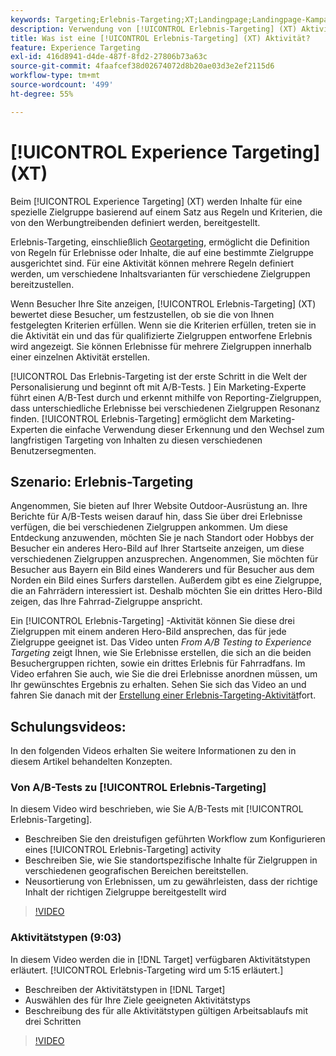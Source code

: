 ```yaml
---
keywords: Targeting;Erlebnis-Targeting;XT;Landingpage;Landingpage-Kampagne
description: Verwendung von [!UICONTROL Erlebnis-Targeting] (XT) Aktivitäten in [!DNL Adobe Target] , um Inhalte basierend auf einem Satz von Regeln und Kriterien, die von Marketingexperten definiert wurden, für eine bestimmte Zielgruppe bereitzustellen.
title: Was ist eine [!UICONTROL Erlebnis-Targeting] (XT) Aktivität?
feature: Experience Targeting
exl-id: 416d8941-d4de-487f-8fd2-27806b73a63c
source-git-commit: 4faafcef38d02674072d8b20ae03d3e2ef2115d6
workflow-type: tm+mt
source-wordcount: '499'
ht-degree: 55%

---
```


# [!UICONTROL Experience Targeting] (XT)

Beim [!UICONTROL Experience Targeting] (XT) werden Inhalte für eine spezielle Zielgruppe basierend auf einem Satz aus Regeln und Kriterien, die von den Werbungtreibenden definiert werden, bereitgestellt.

Erlebnis-Targeting, einschließlich [Geotargeting](/help/main/c-target/c-audiences/c-target-rules/geo.md), ermöglicht die Definition von Regeln für Erlebnisse oder Inhalte, die auf eine bestimmte Zielgruppe ausgerichtet sind. Für eine Aktivität können mehrere Regeln definiert werden, um verschiedene Inhaltsvarianten für verschiedene Zielgruppen bereitzustellen.

Wenn Besucher Ihre Site anzeigen, [!UICONTROL Erlebnis-Targeting] (XT) bewertet diese Besucher, um festzustellen, ob sie die von Ihnen festgelegten Kriterien erfüllen. Wenn sie die Kriterien erfüllen, treten sie in die Aktivität ein und das für qualifizierte Zielgruppen entworfene Erlebnis wird angezeigt. Sie können Erlebnisse für mehrere Zielgruppen innerhalb einer einzelnen Aktivität erstellen.

[!UICONTROL Das Erlebnis-Targeting ist der erste Schritt in die Welt der Personalisierung und beginnt oft mit A/B-Tests. ] Ein Marketing-Experte führt einen A/B-Test durch und erkennt mithilfe von Reporting-Zielgruppen, dass unterschiedliche Erlebnisse bei verschiedenen Zielgruppen Resonanz finden. [!UICONTROL Erlebnis-Targeting] ermöglicht dem Marketing-Experten die einfache Verwendung dieser Erkennung und den Wechsel zum langfristigen Targeting von Inhalten zu diesen verschiedenen Benutzersegmenten.

## Szenario: Erlebnis-Targeting

Angenommen, Sie bieten auf Ihrer Website Outdoor-Ausrüstung an. Ihre Berichte für A/B-Tests weisen darauf hin, dass Sie über drei Erlebnisse verfügen, die bei verschiedenen Zielgruppen ankommen. Um diese Entdeckung anzuwenden, möchten Sie je nach Standort oder Hobbys der Besucher ein anderes Hero-Bild auf Ihrer Startseite anzeigen, um diese verschiedenen Zielgruppen anzusprechen. Angenommen, Sie möchten für Besucher aus Bayern ein Bild eines Wanderers und für Besucher aus dem Norden ein Bild eines Surfers darstellen. Außerdem gibt es eine Zielgruppe, die an Fahrrädern interessiert ist. Deshalb möchten Sie ein drittes Hero-Bild zeigen, das Ihre Fahrrad-Zielgruppe anspricht.

Ein [!UICONTROL Erlebnis-Targeting] -Aktivität können Sie diese drei Zielgruppen mit einem anderen Hero-Bild ansprechen, das für jede Zielgruppe geeignet ist. Das Video unten *From A/B Testing to Experience Targeting* zeigt Ihnen, wie Sie Erlebnisse erstellen, die sich an die beiden Besuchergruppen richten, sowie ein drittes Erlebnis für Fahrradfans. Im Video erfahren Sie auch, wie Sie die drei Erlebnisse anordnen müssen, um Ihr gewünschtes Ergebnis zu erhalten. Sehen Sie sich das Video an und fahren Sie danach mit der [Erstellung einer Erlebnis-Targeting-Aktivität](/help/main/c-activities/t-experience-target/t-xt-create/xt-create.md)fort.

## Schulungsvideos:

In den folgenden Videos erhalten Sie weitere Informationen zu den in diesem Artikel behandelten Konzepten.

### Von A/B-Tests zu [!UICONTROL Erlebnis-Targeting]

In diesem Video wird beschrieben, wie Sie A/B-Tests mit [!UICONTROL Erlebnis-Targeting].

* Beschreiben Sie den dreistufigen geführten Workflow zum Konfigurieren eines [!UICONTROL Erlebnis-Targeting] activity
* Beschreiben Sie, wie Sie standortspezifische Inhalte für Zielgruppen in verschiedenen geografischen Bereichen bereitstellen.
* Neusortierung von Erlebnissen, um zu gewährleisten, dass der richtige Inhalt der richtigen Zielgruppe bereitgestellt wird

>[!VIDEO](https://video.tv.adobe.com/v/22418/)

### Aktivitätstypen (9:03)

In diesem Video werden die in [!DNL Target] verfügbaren Aktivitätstypen erläutert. [!UICONTROL Erlebnis-Targeting wird um 5:15 erläutert.]

* Beschreiben der Aktivitätstypen in [!DNL Target]
* Auswählen des für Ihre Ziele geeigneten Aktivitätstyps
* Beschreibung des für alle Aktivitätstypen gültigen Arbeitsablaufs mit drei Schritten

>[!VIDEO](https://video.tv.adobe.com/v/17386)
